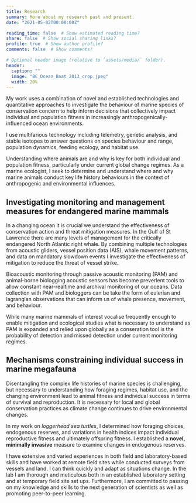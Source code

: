 ```yaml
---
title: Research
summary: More about my research past and present.
date: "2021-05-02T00:00:00Z"

reading_time: false  # Show estimated reading time?
share: false  # Show social sharing links?
profile: true  # Show author profile?
comments: false  # Show comments?

# Optional header image (relative to `assets/media/` folder).
header:
  caption: ""
  image: "BC_Ocean_Boat_2013_crop.jpeg"
  width: 20%
---
```


My work uses a combination of novel and established technologies and quantitative
approaches to investigate the behaviour of marine species of conservation concern to help
inform decisions that collectively impact individual and population fitness in increasingly
anthropogenically-influenced ocean environments.

I use multifarious technology including telemetry, genetic analysis, and stable isotopes to answer questions on species behaviour and range, population dynamics, feeding ecology, and habitat use. 

Understanding where animals are and why is key for both individual and population fitness, particularly under current global change regimes. As a marine ecologist, I seek to determine and understand where and why marine animals conduct key life history behaviours in the context of anthropogenic and environmental influences.

## Investigating monitoring and management measures for endangered marine mammals

In a changing ocean it is crucial we understand the effectiveness of conservation action and threat mitigation measures. In the Gulf of St Lawrence there are many levels of management for the critically endangered North Atlantic right whale. By combining multiple technologies from acoustic gliders, vessel position data (AIS), whale movement patterns, and data on mandatory slowdown events I investigate the effectiveness of mitigation to reduce the threat of vessel strike.

Bioacoustic monitoring through passive acoustic monitoring (PAM) and animal-borne biologging acoustic sensors has become preverlent tools to allow constant near-realtime and archival monitoring of our oceans. Data collection with PAM and biologgers can be take the form of eulerian and lagrangian observations that can inform us of whale presence, movement, and behaviour. 

While many marine mammals of interest vocalise frequently enough to enable mitigation and ecological studies what is necessary to understand as PAM is expanded and relied upon globally as a conseration tool is the probability of detection and missed detection under current monitoring regimes.


## Mechanisms constraining individual success in marine megafauna

Disentangling the complex life histories of marine species is challenging, but necessary to understanding how foraging regimes, habitat use, and the changing environment lead to animal fitness and individual success in terms of survival and reproduction. It is necessary for local and global conservation practices as climate change continues to drive environmental changes.

In my work on *loggerhead sea turtles*, I determined how foraging choices, endogenous reserves, and variations in health indices impact individual reproductive fitness and ultimately offspring fitness. I established a **novel, minimally invasive** measure to examine changes in endogenous reserves.

I have extensive and varied experiences in both field and laboratory-based skills and have worked at remote field sites while conducted surveys from vessels and land. I can think quickly and adapt as situations change. In the lab I am thorough and meticulous both in an established laboratory setting and at temporary field site set ups. Furthermore, I am committed to passing on my knowledge and skills to the next generation of scientists as well as promoting peer-to-peer learning.
